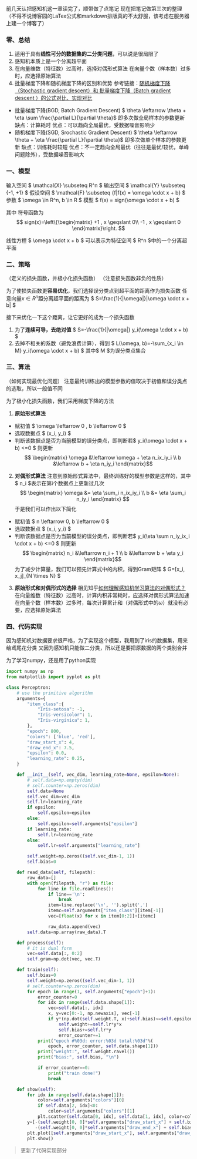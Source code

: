 前几天认把感知机这一章读完了，顺带做了点笔记
现在把笔记做第三次的整理
（不得不说博客园的LaTex公式和markdown排版真的不太舒服，该考虑在服务器上建一个博客了）

### 零、总结
1. 适用于具有**线性可分的数据集的二分类问题**，可以说是很局限了
2. 感知机本质上是一个分离超平面
3. 在向量维数（特征数）过高时，选择对偶形式算法
在向量个数（样本数）过多时，应选择原始算法
4. 批量梯度下降和随机梯度下降的区别和优势
参考链接：[随机梯度下降（Stochastic gradient descent）和 批量梯度下降（Batch gradient descent ）的公式对比、实现对比](https://blog.csdn.net/lilyth_lilyth/article/details/8973972)
- 批量梯度下降(BGD, Batch Gradient Descent)
$ \theta \leftarrow \theta + \eta \sum \frac{\partial L}{\partial \theta}$
即多次做全局样本的参数更新
缺点：计算耗时
优点：可以趋向全局最优，受数据噪音影响少
- 随机梯度下降(SGD, Srochastic Gradient Descent)
$ \theta \leftarrow \theta + \eta \frac{\partial L}{\partial \theta}$
即多次做单个样本的参数更新
缺点：训练耗时较短
优点：不一定趋向全局最优（往往是最优/较优，单峰问题除外），受数据噪音影响大

### 一、模型
输入空间 $ \mathcal{X} \subseteq R^n $
输出空间 $ \mathcal{Y} \subseteq \{-1, +1\} $
假设空间 $ \mathcal{F} \subseteq \{f|f(x) = \omega \cdot x + b} $
参数 $ \omega \in R^n, b \in R $
模型 $ f(x) = sign(\omega \cdot x + b) $

其中
符号函数为
$$ sign(x)=\left\{\begin{matrix}
+1 , x \geqslant 0\\ 
-1 , x \geqslant 0
\end{matrix}\right. $$

线性方程 
$ \omega \cdot x + b $ 
可以表示为特征空间 $ R^n $中的一个分离超平面


### 二、策略
（定义的损失函数，并极小化损失函数）
（注意损失函数非负的性质）

为了使损失函数更**容易优化**，我们选择误分类点到超平面的距离作为损失函数
任意向量$x \in R^n$距分离超平面的距离为
$ S=\frac{1}{\|\omega\|}|\omega \cdot x + b| $

接下来优化一下这个距离，让它更好的成为一个损失函数
1. 为了**连续可导，去绝对值**
$ S=-\frac{1}{\|\omega\|} y_i(\omega \cdot x + b) $
2. 去掉不相关的系数（避免浪费计算），得到
$ L(\omega, b)=-\sum_{x_i \in M} y_i(\omega \cdot x + b) $
其中$ M $为误分类点集合


### 三、算法
（如何实现最优化问题）
注意最终训练出的模型参数的值取决于初值和误分类点的选取，所以一般值不同

为了极小化损失函数，我们采用梯度下降的方法
1. **原始形式算法**
- 赋初值 $ \omega \leftarrow 0 , b \leftarrow 0 $
- 选取数据点 $ (x_i, y_i) $
- 判断该数据点是否为当前模型的误分类点，即判断若$ y_i(\omega \cdot x + b) <=0 $
则更新
$$ \begin{matrix}
\omega &\leftarrow \omega + \eta  n_ix_iy_i   \\ 
b &\leftarrow b + \eta  n_iy_i
\end{matrix}$$
2. **对偶形式算法**
注意到原始形式算法中，最终训练好的模型参数是这样的，其中$ n_i $表示在第i个数据点上更新过几次
$$
\begin{matrix}
\omega &= \eta \sum_i n_ix_iy_i  \\ 
b &= \eta \sum_i n_iy_i
\end{matrix}
$$
于是我们可以作出以下简化
- 赋初值 $ n \leftarrow 0, b \leftarrow 0 $
- 选取数据点 $ (x_i, y_i) $
- 判断该数据点是否为当前模型的误分类点，即判断若$ y_i(\eta \sum n_iy_ix_i  \cdot x + b) <=0 $
则更新
$$ \begin{matrix}
n_i &\leftarrow n_i + 1  \\ 
b  &\leftarrow b + \eta y_i
\end{matrix}$$
为了减少计算量，我们可以预先计算式中的内积，得到Gram矩阵
$ G=[x_i, x_j]_{N \times N} $
3. **原始形式和对偶形式的选择**
相见知乎[如何理解感知机学习算法的对偶形式？](https://www.zhihu.com/question/26526858)
在向量维数（特征数）过高时，计算内积非常耗时，应选择对偶形式算法加速
在向量个数（样本数）过多时，每次计算累计和（对偶形式中的$\omega$）就没有必要，应选择原始算法

### 四、代码实现
因为感知机对数据要求很严格，为了实现这个模型，我用到了iris的数据集，用来给鸢尾花分类
又因为感知机只能做二分类，所以还是要把原数据的两个类别合并

为了学习numpy，还是用了python实现

```python
import numpy as np
from matplotlib import pyplot as plt

class Perceptron:
    # use the primitive algorithm
    arguments={
        "item_class":{
            "Iris-setosa": -1,
            "Iris-versicolor": 1,
            "Iris-virginica": 1,
        },
        "epoch": 800,
        "colors": ['blue', 'red'],
        "draw_start_x": 4,
        "draw_end_x": 7.5,
        "epsilon": 0.0,
        "learning_rate": 0.25,
    }

    def __init__(self, vec_dim, learning_rate=None, epsilon=None):
        # self.data=np.empty(dim)
        # self.counter=np.zeros(dim)
        self.data=None
        self.vec_dim=vec_dim
        self.lr=learning_rate
        if epsilon:
            self.epsilon=epsilon
        else:
            self.epsilon=self.arguments["epsilon"]
        if learning_rate:
            self.lr=learning_rate
        else:
            self.lr=self.arguments["learning_rate"]

        self.weight=np.zeros((self.vec_dim-1, 1))
        self.bias=0

    def read_data(self, filepath):
        raw_data=[]
        with open(filepath, "r") as file:
            for line in file.readlines():
                if line=='\n':
                    break
                item=line.replace('\n', '').split(',')
                itemc=self.arguments["item_class"][item[-1]]
                vec=[float(x) for x in item[0:2]]+[itemc]

                raw_data.append(vec)
        self.data=np.array(raw_data).T

    def process(self):
        # it is dual form
        vec=self.data[:, 0:2]
        self.gram=np.dot(vec, vec.T)

    def train(self):
        self.bias=0
        self.weight=np.zeros((self.vec_dim-1, 1))
        # self.counter=np.zeros(dim)
        for epoch in range(1, self.arguments["epoch"]+1):
            error_counter=0
            for idx in range(self.data.shape[1]):
                vec=self.data[:, idx]
                x, y=vec[0:-1, np.newaxis], vec[-1]
                if y*(np.dot(self.weight.T, x)+self.bias)<=self.epsilon:
                    self.weight+=self.lr*y*x
                    self.bias+=self.lr*y
                    error_counter+=1
            print("epoch #%03d: error:%03d total:%03d"%(
                epoch, error_counter, self.data.shape[1]))
            print("weight:", self.weight.ravel())
            print("bias:", self.bias, "\n")

            if error_counter==0:
                print("train done!")
                break

    def show(self):
        for idx in range(self.data.shape[1]):
            color=self.arguments["colors"][0]
            if self.data[2, idx]<0:
                color=self.arguments["colors"][1]
            plt.scatter(self.data[0, idx], self.data[1, idx], color=color)
        y=[-(self.weight[0, 0]*self.arguments["draw_start_x"] + self.bias)/self.weight[1, 0],
           -(self.weight[0, 0]*self.arguments["draw_end_x"] + self.bias)/self.weight[1, 0]]
        plt.plot([self.arguments["draw_start_x"], self.arguments["draw_end_x"]], y)
        plt.show()
```


> 更新了代码实现部分